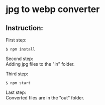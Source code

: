 # jpg to webp converter

## Instruction:
First step:

```
$ npm install
```

Second step: <br/>
Adding jpg files to the "in" folder.

Third step:

```
$ npm start
```

Last step: <br/>
Converted files are in the "out" folder.

